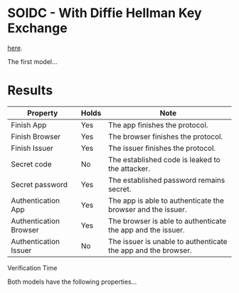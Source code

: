 # SOIDC - With Diffie Hellman Key Exchange

[here](/soidc/soidc).

The first model...

# Results

| Property  | Holds | Note |
| ------------- | ------------- | ------------- |
| Finish App | Yes  | The app finishes the protocol. |
| Finish Browser | Yes  | The browser finishes the protocol. |
| Finish Issuer | Yes  | The issuer finishes the protocol. |
| Secret code | No  | The established code is leaked to the attacker. |
| Secret password | Yes  | The established password remains secret. |
| Authentication App  | Yes  | The app is able to authenticate the browser and the issuer. |
| Authentication Browser  | Yes  | The browser is able to authenticate the app and the issuer. |
| Authentication Issuer  | No  | The issuer is unable to authenticate the app and the browser. |

Verification Time

Both models have the following properties...


